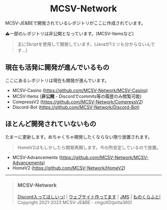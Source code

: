 <h1 align="center">MCSV-Network</h1>
MCSV-JE&BEで開発されているレポジトリがここに作成されています。

⚠️一部のレポジトリは非公開となっています。(MCSV-Itemsなど)


> 主にSkriptを使用して開発しています。(Javaが1ミリも分からないんです...)

## 現在も活発に開発が進んでいるもの

ここにあるレポジトリは現在も開発が進んでいます。
* MCSV-Casino (https://github.com/MCSV-Network/MCSV-Casino)
* MCSV-Items (**非公開** - Discordでcommits等の履歴のみ閲覧可能)
* CompressV2 (https://github.com/MCSV-Network/CompressV2)
* Discord-Bot (https://github.com/MCSV-Network/Discord-Bot)

## ほとんど開発されていないもの

たまーに更新します。めちゃくちゃ開発したくならない限り放置されます。
> HomeV2はもしかしたら開発再開します。今の所安定しているので放置。
* MCSV-Advancements (https://github.com/MCSV-Network/MCSV-Advancements)
* HomeV2 (https://github.com/MCSV-Network/HomeV2)

***

> ### MCSV-Network
> [Discord入ってほしいっ!](https://mcsvsvr.ml/discord/) | [ウェブサイト作ってます](https://mcsvsvr.ml) | [JMS](https://minecraft.jp/servers/play.mcsvsvr.ml) | [ものくらふと!](https://monocraft.net/servers/naUZviTjsHJLerGLgCn1/vote)<br>
> Copyright 2021-2023 MCSV-JE&BE - ringoXD(prita360) 
